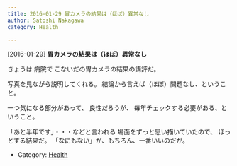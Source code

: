 ```yaml
---
title: 2016-01-29 胃カメラの結果は（ほぼ）異常なし
author: Satoshi Nakagawa
category: Health

---
```


[2016-01-29] **胃カメラの結果は（ほぼ）異常なし** 

 きょうは 病院で
こないだの胃カメラの結果の講評だ。

 写真を見ながら説明してくれる。
結論から言えば（ほぼ）問題なし、ということ。

 一つ気になる部分があって、
良性だろうが、
毎年チェックする必要がある、ということ。
<!--more-->

 「あと半年です」・・・などと言われる
場面をずっと思い描いていたので、
ほっとする結果だ。
「なにもない」が、もちろん、一番いいのだが。

- Category: [Health](https://merapano.github.io/categories.html#Health)

